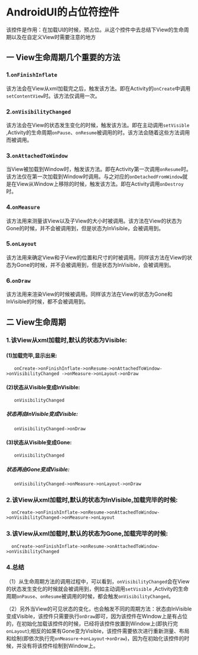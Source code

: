 # AndroidUI的占位符控件
该控件是作用：在加载UI的时候，预占位。从这个控件中去总结下View的生命周期以及在自定义View时需要注意的地方

## 一 View生命周期几个重要的方法
### 1.`onFinishInflate`
  该方法会在View从xml加载完之后，触发该方法。即在Activity的`onCreate`中调用`setContentView`时。该方法仅调用一次。
### 2.`onVisibilityChanged`
  该方法会在View的状态发生变化的时候，触发该方法。即在主动调用`setVisible` ,Activity的生命周期`onPause`、`onResume`被调用的时。该方法会随着这些方法调用而被调用。
### 3.`onAttachedToWindow`
  当View被加载到Window时，触发该方法。即在Activity第一次调用`onResume`时。该方法仅在第一次加载到Window时调用。与之对应的`onDetachedFromWindow`就是在View从Window上移除的时候，触发该方法。即在Activity调用`onDestroy`时。
### 4.`onMeasure`
  该方法用来测量该View以及子View的大小时被调用。该方法在View的状态为Gone的时候，并不会被调用到，但是状态为InVisible，会被调用到。
### 5.`onLayout`
  该方法用来确定View和子View的位置和尺寸的时被调用。同样该方法在View的状态为Gone的时候，并不会被调用到，但是状态为InVisible，会被调用到。
### 6.`onDraw`
  该方法用来渲染View的时候被调用。同样该方法在View的状态为Gone和InVisible的时候，都不会被调用到。
## 二 View生命周期
### 1.该View从xml加载时,默认的状态为Visible:
#### (1)加载完毕,显示出来:
       onCreate->onFinishInflate->onResume->onAttachedToWindow->onVisibilityChanged ->onMeasure->onLayout->onDraw
#### (2)状态从Visible变成InVisible:
       onVisibilityChanged    
##### 状态再由InVisible变成Visible:
       onVisibilityChanged->onDraw     
#### (3)状态从Visible变成Gone:
       onVisibilityChanged
##### 状态再由Gone变成Visible:
       onVisibilityChanged->onMeasure->onLayout->onDraw
### 2.该View从xml加载时,默认的状态为InVisible,加载完毕的时候:
      onCreate->onFinishInflate->onResume->onAttachedToWindow->onVisibilityChanged->onMeasure->onLayout
### 3.该View从xml加载时,默认的状态为Gone,加载完毕的时候:
      onCreate->onFinishInflate->onResume->onAttachedToWindow->onVisibilityChanged
### 4.总结           
（1）从生命周期方法的调用过程中，可以看到，`onVisibilityChanged`会在View的状态发生变化的时候就会被调用到，例如主动调用`setVisible` ,Activity的生命周期`onPause`、`onResume`被调用的时候，都会触发`onVisibilityChanged`。

（2）另外当View的可见状态的变化，也会触发不同的周期方法：状态由InVisible变成Visible，该控件只需要执行`onDraw`即可，因为该控件在Window上是有占位的，在初始化加载该控件的时候，已经将该控件放置到Window上(即执行完`onLayout`);相反的如果有Gone变为Visible，该控件需要依次进行重新测量、布局和绘制(即依次执行完`onMeasure`->`onLayout`->`onDraw`)，因为在初始化该控件的时候，并没有将该控件绘制到Window上。
